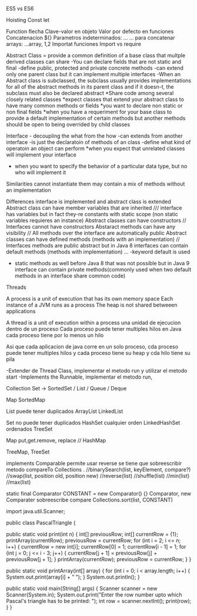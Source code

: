 ES5 vs ES6

Hoisting
Const let

Function flecha
Clave-valor en objeto
Valor por defecto en funciones
Concatenacion ${}
Parametros indeterminados:  …
… para concatenar arrays: …array, 1,2
Importat funciones
Import vs require

Abstract Class = provide a common definition of a base class that multple derived classes can share
-You can declare fields that are not static and final
-define public, protected and private concrete methods
-can extend only one parent class but it can implement multiple interfaces
-When an Abstract class is subclassed, the subclass usually provides implementations for all of the abstract methods in its parent class and if it doesn-t, the subclass must also be declared abstract
*Share code among several closely related classes
*expect classes that extend your abstract class to have many common methods or fields
*you want to declare non static or non final fields
*when you have a requeriment for your base class to provide a default implementation  of certain methods  but another methods should be open to being overrided by child classes

Interface - decoupling the what from the how
-can extends from another interface
-is just the declaratoin of methods of an class
-define what kind of operatoin an object can perform
*when you expect that unrelated classes will implement your interface
* when you want to specify the behavior of a particular data type, but no who will implement it

Similarities
cannot instantiate them
may contain a mix of methods without an implementation

Differences
interface is implemented and abstract class is extended
Abstract class can have member variables that are inherited /// interface has variables but in fact they-re constants with static scope (non static variables requieres an instance)
Abstract classes can have constructors // Interfaces cannot have constructors
Abstaract methods can have any visibility // All methods over the interface are automatically public
Abstract classes can have defined methods (methods with an implementation) // Interfaces methods are public abstract
but in Java 8 interfaces can contain default methods (methods with implementation) ...
-keyword default is used
- static methods as well before Java 8 that was not possible
but in Java 9 interface can contain private methods(commonly used when two default methods in an interface share common code)

Threads

A process is a unit of execution that has its own memory space
Each instance of a JVM runs as a process
The heap is not shared betweeen applications

A thread is a unit of execution within a process
una unidad de ejecucion dentro de un proceso
Cada proceso puede tener multiples hilos
en Java cada proceso tiene por lo menos un hilo

Asi que cada aplicacion de java corre en un solo proceso, cda proceso puede tener multiples hilos y cada proceso tiene su heap
y cda hilo tiene su pila

-Extender de Thread Class, implementar el metodo run y utilizar el metodo start
-Implements the Runnable, implementar el metodo run,


Collection
Set -> SortedSet / List / Queue / Deque

Map
SortedMap

List puede tener duplicados
ArrayList
LinkedList

Set no puede tener duplicados
HashSet cualquier orden
LinkedHashSet ordenados
TreeSet

Map put,get.remove, replace
// HashMap

TreeMap, TreeSet

implements Comparable permite usar reverse
se tiene que sobreescribir metodo compareTo
Collections .
//binarySearch(list, keyElement, compare?)
//swap(list, position old, position new)
//reverse(list)
//shuffle(list)
//min(list)
//max(list)

static final Comparator<Object> CONSTANT = new Comparator<Object>() {}
Comparator, new Comparater sobreescribe compare
Collections.sort(list, CONSTANT)


import java.util.Scanner;

public class PascalTriangle {

   public static void print(int n) {
       int[] previousRow;
       int[] currentRow = {1};
       printArray(currentRow);
       previousRow = currentRow;
       for (int i = 2; i <= n; i++) {
           currentRow = new int[i];
           currentRow[0] = 1;
           currentRow[i - 1] = 1;
           for (int j = 0; j <= i - 3; j++) {
               currentRow[j + 1] = previousRow[j] + previousRow[j + 1];
           }
           printArray(currentRow);
           previousRow = currentRow;
       }
   }

   public static void printArray(int[] array) {
       for (int i = 0; i < array.length; i++) {
           System.out.print(array[i] + " ");
       }
       System.out.println();
   }

   public static void main(String[] args) {
       Scanner scanner = new Scanner(System.in);
       System.out.print("Enter the row number upto which Pascal's triangle has to be printed: ");
       int row = scanner.nextInt();
       print(row);
   }
}
